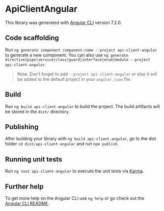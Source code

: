 # ApiClientAngular

This library was generated with [Angular CLI](https://github.com/angular/angular-cli) version 7.2.0.

## Code scaffolding

Run `ng generate component component-name --project api-client-angular` to generate a new component. You can also use `ng generate directive|pipe|service|class|guard|interface|enum|module --project api-client-angular`.
> Note: Don't forget to add `--project api-client-angular` or else it will be added to the default project in your `angular.json` file. 

## Build

Run `ng build api-client-angular` to build the project. The build artifacts will be stored in the `dist/` directory.

## Publishing

After building your library with `ng build api-client-angular`, go to the dist folder `cd dist/api-client-angular` and run `npm publish`.

## Running unit tests

Run `ng test api-client-angular` to execute the unit tests via [Karma](https://karma-runner.github.io).

## Further help

To get more help on the Angular CLI use `ng help` or go check out the [Angular CLI README](https://github.com/angular/angular-cli/blob/master/README.md).
